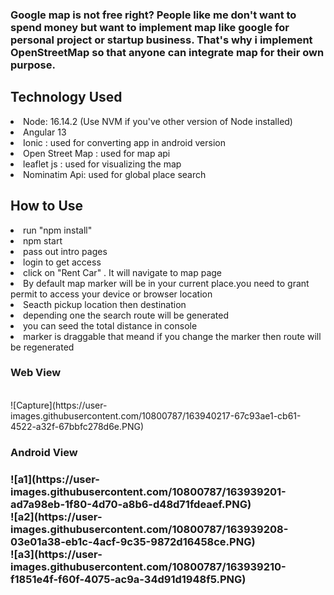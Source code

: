 <h3>Google map is not free right? People like me don't want to spend money but want to implement map like google for personal project or startup business. That's why i implement OpenStreetMap so that anyone can integrate map for their own purpose.</h3>

<h2>Technology Used</h2>
<li>Node: 16.14.2 (Use NVM if you've other version of Node installed)</li>
<li>Angular 13</li>
<li>Ionic : used for converting app in android version</li>
<li>Open Street Map : used for map api</li>
<li>leaflet js : used for visualizing the map</li>
<li>Nominatim Api: used for global place search</li>

<h2>How to Use</h2>
<li>run "npm install"</li>
<li>npm start</li>
<li>pass out intro pages</li>
<li>login to get access</li>
<li>click on "Rent Car" . It will navigate to map page</li>
<li>By default map marker will be in your current place.you need to grant permit to access your device or browser location</li>
<li>Seacth pickup location then destination</li>
<li>depending one the search route will be generated</li>
<li>you can seed the total distance in console</li>
<li>marker is draggable that meand if you change the marker then route will be regenerated</li>


<h3>Web View</h3></br>
![Capture](https://user-images.githubusercontent.com/10800787/163940217-67c93ae1-cb61-4522-a32f-67bbfc278d6e.PNG)



<h3>Android View<h3>
![a1](https://user-images.githubusercontent.com/10800787/163939201-ad7a98eb-1f80-4d70-a8b6-d48d71fdeaef.PNG) </br>
![a2](https://user-images.githubusercontent.com/10800787/163939208-03e01a38-eb1c-4acf-9c35-9872d16458ce.PNG)</br>
![a3](https://user-images.githubusercontent.com/10800787/163939210-f1851e4f-f60f-4075-ac9a-34d91d1948f5.PNG)


